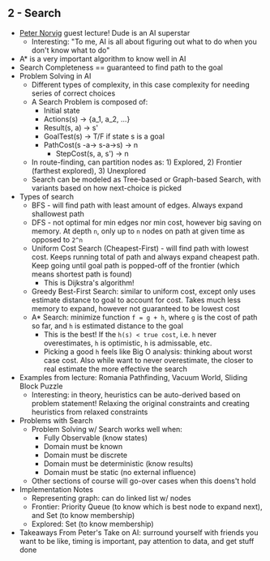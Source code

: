 ## 2 - Search

- [Peter Norvig](http://norvig.com/) guest lecture! Dude is an AI superstar
    - Interesting: "To me, AI is all about figuring out what to do when you don't know what to do"
- A* is a very important algorithm to know well in AI
- Search Completeness == guaranteed to find path to the goal
- Problem Solving in AI
    - Different types of complexity, in this case complexity for needing series of correct choices
    - A Search Problem is composed of:
        - Initial state
        - Actions(s) -> {a\_1, a\_2, ...}
        - Result(s, a) -> s'
        - GoalTest(s) -> T/F if state s is a goal
        - PathCost(s -a-> s-a->s) -> n
            - StepCost(s, a, s') -> n
    - In route-finding, can partition nodes as: 1) Explored, 2) Frontier (farthest explored), 3) Unexplored
    - Search can be modeled as Tree-based or Graph-based Search, with variants based on how next-choice is picked
- Types of search
    - BFS - will find path with least amount of edges. Always expand shallowest path
    - DFS - not optimal for min edges nor min cost, however big saving on memory. At depth `n`, only up to `n` nodes on path at given time as opposed to `2^n`
    - Uniform Cost Search (Cheapest-First) - will find path with lowest cost. Keeps running total of path and always expand cheapest path. Keep going until goal path is popped-off of the frontier (which means shortest path is found)
        - This is Dijkstra's algorithm!
    - Greedy Best-First Search: similar to uniform cost, except only uses estimate distance to goal to account for cost. Takes much less memory to expand, however not guaranteed to be lowest cost
    - A* Search: minimize function `f = g + h`, where `g` is the cost of path so far, and `h` is estimated distance to the goal
        - This is the best! If the `h(s) < true cost`, i.e. `h` never overestimates, `h` is optimistic, `h` is admissable, etc.
        - Picking a good `h` feels like Big O analysis: thinking about worst case cost. Also while want to never overestimate, the closer to real estimate the more effective the search
- Examples from lecture: Romania Pathfinding, Vacuum World, Sliding Block Puzzle
    - Interesting: in theory, heuristics can be auto-derived based on problem statement! Relaxing the original constraints and creating heuristics from relaxed constraints
- Problems with Search
    - Problem Solving w/ Search works well when:
        - Fully Observable (know states)
        - Domain must be known
        - Domain must be discrete
        - Domain must be deterministic (know results)
        - Domain must be static (no external influence)
    - Other sections of course will go-over cases when this doens't hold
- Implementation Notes
    - Representing graph: can do linked list w/ nodes
    - Frontier: Priority Queue (to know which is best node to expand next), and Set (to know membership)
    - Explored: Set (to know membership)
- Takeaways From Peter's Take on AI: surround yourself with friends you want to be like, timing is important, pay attention to data, and get stuff done
